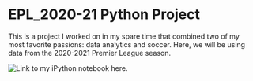 # EPL_2020-21 Python Project

This is a project I worked on in my spare time that combined two of my most favorite passions: data analytics and soccer. 
Here, we will be using data from the 2020-2021 Premier League season. 

![Link to my iPython notebook here.](https://github.com/spensersmith99/EPL_2020-21/blob/main/EPL_2020-21.ipynb)
